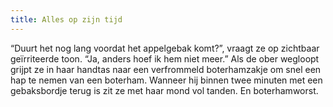 ```yaml
---
title: Alles op zijn tijd
---
```

“Duurt het nog lang voordat het appelgebak komt?”, vraagt ze op zichtbaar geïrriteerde toon. “Ja, anders hoef ik hem niet meer.” Als de ober wegloopt grijpt ze in haar handtas naar een verfrommeld boterhamzakje om snel een hap te nemen van een boterham. Wanneer hij binnen twee minuten met een gebaksbordje terug is zit ze met haar mond vol tanden. En boterhamworst.

